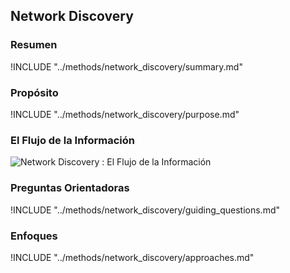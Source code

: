 ## Network Discovery

### Resumen

!INCLUDE "../methods/network_discovery/summary.md"

### Propósito

!INCLUDE "../methods/network_discovery/purpose.md"

### El Flujo de la Información
![Network Discovery : El Flujo de la Información](images/info_flows/network_discovery.svg)

### Preguntas Orientadoras

!INCLUDE "../methods/network_discovery/guiding_questions.md"

### Enfoques

!INCLUDE "../methods/network_discovery/approaches.md"

